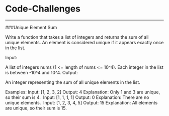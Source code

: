 # Code-Challenges
-----------
###Unique Element Sum

Write a function that takes a list of integers and returns the sum of all unique elements. An element is considered unique if it appears exactly once in the list.

Input:

A list of integers nums (1 <= length of nums <= 10^4).
Each integer in the list is between -10^4 and 10^4.
Output:

An integer representing the sum of all unique elements in the list.
​

Examples:​
Input: [1, 2, 3, 2]
Output: 4
Explanation: Only 1 and 3 are unique, so their sum is 4.
​
Input: [1, 1, 1, 1]
Output: 0
Explanation: There are no unique elements.
​
Input: [1, 2, 3, 4, 5]
Output: 15
Explanation: All elements are unique, so their sum is 15.
